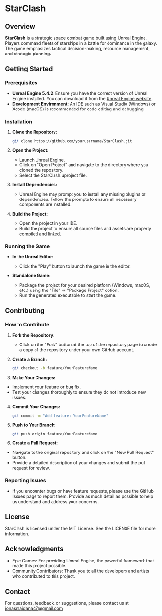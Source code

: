 # StarClash

## Overview

**StarClash** is a strategic space combat game built using Unreal Engine. Players command fleets of starships in a battle for dominance in the galaxy. The game emphasizes tactical decision-making, resource management, and strategic planning.

## Getting Started

### Prerequisites

- **Unreal Engine 5.4.2**: Ensure you have the correct version of Unreal Engine installed. You can download it from the [Unreal Engine website](https://www.unrealengine.com/).
- **Development Environment**: An IDE such as Visual Studio (Windows) or Xcode (macOS) is recommended for code editing and debugging.

### Installation

1. **Clone the Repository:**
   ```bash
   git clone https://github.com/yourusername/StarClash.git
   ```
2. **Open the Project:**

    - Launch Unreal Engine.
    - Click on "Open Project" and navigate to the directory where you cloned the repository.
    - Select the StarClash.uproject file.
3. **Install Dependencies:**

    - Unreal Engine may prompt you to install any missing plugins or dependencies. Follow the prompts to ensure all necessary components are installed.
4. **Build the Project:**

    - Open the project in your IDE.
    - Build the project to ensure all source files and assets are properly compiled and linked.
  
### Running the Game

- **In the Unreal Editor:**
  
  - Click the "Play" button to launch the game in the editor.
- **Standalone Game:**
  - Package the project for your desired platform (Windows, macOS, etc.) using the "File" -> "Package Project" option.
  - Run the generated executable to start the game.

## Contributing
### How to Contribute

1. **Fork the Repository:**

    - Click on the "Fork" button at the top of the repository page to create a copy of the repository under your own GitHub account.
2. **Create a Branch:**

   ```bash
   git checkout -b feature/YourFeatureName
   ```
3. **Make Your Changes:**

  - Implement your feature or bug fix.
  - Test your changes thoroughly to ensure they do not introduce new issues.
4. **Commit Your Changes:**

   ```bash
   git commit -m "Add feature: YourFeatureName"
   ```
5. **Push to Your Branch:**
   
   ```bash
   git push origin feature/YourFeatureName
   ```
6. **Create a Pull Request:**

  - Navigate to the original repository and click on the "New Pull Request" button.
  - Provide a detailed description of your changes and submit the pull request for review.
### Reporting Issues
- If you encounter bugs or have feature requests, please use the GitHub Issues page to report them. Provide as much detail as possible to help us understand and address your concerns.
## License
StarClash is licensed under the MIT License. See the LICENSE file for more information.

## Acknowledgments
- Epic Games: For providing Unreal Engine, the powerful framework that made this project possible.
- Community Contributors: Thank you to all the developers and artists who contributed to this project.
## Contact
For questions, feedback, or suggestions, please contact us at jonasmaidana47@gmail.com
